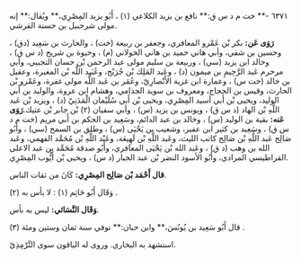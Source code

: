 ٦٣٧١ -** خت م د س ق:** نافع بن يزيد الكلاعي (١) ، أَبُو يزيد المِصْرِي،** ويُقال:** إنه مولى شرحبيل بن حسنة القرشي.

**رَوَى عَن:** بكر بْن عَمْرو المعافري، وجعفر بن ربيعة (خت) ، والحارث بن سَعِيد (دق) ، وحسين بن شفي، وأبي هاني حميد بن هاني الخولاني (م) ، وحيوة بن شريح (د س ق) ، وخالد ابن يزيد (سي) ، وربيعة بن سليم مولى عبد الرحمن بْن حسان التجيبي، وأبي مرحرم عَبد الرَّحِيمِ بن ميمون (د) ، وعَبد المَلِك بْن جُرَيْج، وعُبَيد اللَّه بْن المغيرة، وعقيل بن خالد (خت س) ، وعمارة ابن غزية الأَنْصارِيّ، وعُمَر بن عَبد اللَّه مولى غفرة، وعَمْرو بْن الحارث، وقيس بن الحجاج، ومعروف بن سويد الجذامي، وهشام ابن عروة، والوليد بن أَبي الوليد، ويحيى بْن أَبي أسيد المِصْرِي، ويحيى بْن أَبي سُلَيْمان الْمَدَنِيّ (د) ، ويزيد بْن عَبد اللَّهِ بْن الهاد (د س ق) ، ويونس بن يزيد (س) ، وأبي سفيان (٢) بْن جابر بْن عتيك.**رَوَى عَنه:** بقية بن الوليد (س) ، وخالد بن عبد الدائم، وسَعِيد بن الحكم بن أَبي مريم (خت م د س ق) ، وسَعِيد بن كثير ابن عفير، وشعيب بن يَحْيَى (س) ، وطلق بن السمح (سي) ، وأَبُو صَالِح عَبد اللَّهِ بْن صَالِح كاتب الليث، وعَبد اللَّهِ بْن لَهِيعَة، وعَبْد اللَّهِ بْن مُحَمَّد الفهمي، وعَبد الله بن وهب (د ق) ، وعَبد الله بْن يَحْيَى المعافري، وأَبُو صدقة مُحَمَّد بن عبد الاعلى القراطيسي المرادي، وأَبُو الأسود النضر بْن عبد الجبار (د س) ، ويحيى بْن أَيُّوب المِصْرِي.

**قال أَحْمَد بْن صَالِح المِصْرِي:** كَانَ من ثقات الناس.

وَقَال أَبُو حَاتِم (١) : لا بأس به (٢) .

**وَقَال النَّسَائي:** ليس به بأس.

قال أَبُو سَعِيد بن يُونُسَ،** وابن حبان:** توفي سنة ثمان وستين ومئة (٣) .

استشهد به البخاري. وروى له الباقون سوى التِّرْمِذِيّ.